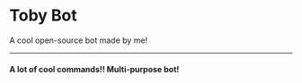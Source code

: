 <h1>Toby Bot</h1>
A cool open-source bot made by me!
<hr>
<h4>A lot of cool commands!! Multi-purpose bot!</h4>
